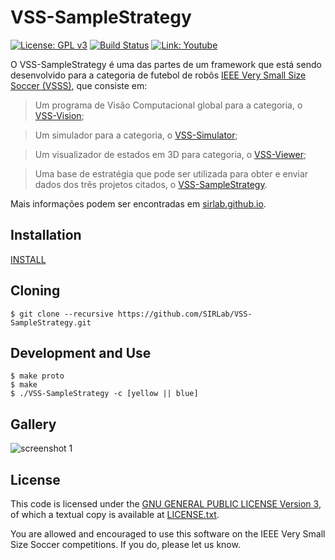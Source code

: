 VSS-SampleStrategy
==================
[![License: GPL v3](https://img.shields.io/badge/License-GPL%20v3-blue.svg)][gpl3]
[![Build Status](https://travis-ci.org/SIRLab/VSS-SampleStrategy.svg?branch=master)][travis]
[![Link: Youtube](https://img.shields.io/badge/Link-Youtube-red.svg)][youtube]

O VSS-SampleStrategy é uma das partes de um framework que está sendo desenvolvido para a categoria de futebol de robôs [IEEE Very Small Size Soccer (VSSS)][vss], que consiste em:

> Um programa de Visão Computacional global para a categoria, o [VSS-Vision][vss-vision];

> Um simulador para a categoria, o [VSS-Simulator][vss-simulator];

> Um visualizador de estados em 3D para categoria, o [VSS-Viewer][vss-viewer];

> Uma base de estratégia que pode ser utilizada para obter e enviar dados dos três projetos citados, o [VSS-SampleStrategy][vss-sample].


Mais informações podem ser encontradas em [sirlab.github.io][sirlab_site].


Installation
------------
[INSTALL][install]

Cloning
-------
```
$ git clone --recursive https://github.com/SIRLab/VSS-SampleStrategy.git
```


Development and Use
-------------------

```
$ make proto
$ make 
$ ./VSS-SampleStrategy -c [yellow || blue]
```


Gallery
-------
![screenshot 1](https://raw.githubusercontent.com/SIRLab/VSS-SampleStrategy/master/images/top.png)



License
-------

This code is licensed under the [GNU GENERAL PUBLIC LICENSE Version 3][gpl3], of which a textual copy is available at [LICENSE.txt](LICENSE.txt).

You are allowed and encouraged to use this software on the IEEE Very Small Size Soccer competitions.  If you do, please let us know.

[gpl3]: http://www.gnu.org/licenses/gpl-3.0/
[sirface]: https://www.facebook.com/sirlab.faeterj/
[siryou]: https://www.youtube.com/channel/UCLXQhza5oA2EJYsYDbr41ZQ
[sirlink]: https://www.linkedin.com/company/sir-lab
[vss]: http://www.cbrobotica.org/
[protobuf]: https://developers.google.com/protocol-buffers/
[zmq]: http://zeromq.org/
[opencv]: http://opencv.org/
[glfw]: http://www.glfw.org/
[imgui]: https://github.com/ocornut/imgui/
[travis]: https://travis-ci.org/SIRLab/VSS-SampleStrategy
[samplestrategy]: https://github.com/SIRLab/VSS-SampleStrategy
[install]: https://github.com/SIRLab/VSS-SampleStrategy/blob/master/INSTALL.md
[youtube]: https://www.youtube.com/watch?v=qYsNPGvAuME
[vss-vision]: https://github.com/SIRLab/VSS-Vision
[vss-simulator]: https://github.com/SIRLab/VSS-Simulator
[vss-viewer]: https://github.com/SIRLab/VSS-Viewer
[vss-sample]: https://github.com/SIRLab/VSS-SampleStrategy
[sirlab_site]: http://sirlab.github.io/vss.html